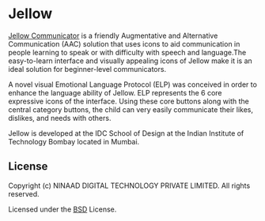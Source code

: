 # Jellow
[Jellow Communicator](http://www.dsource.in/tool/jellow/) is a friendly Augmentative and Alternative Communication (AAC)
solution that uses icons to aid communication in people learning to speak or with
difficulty with speech and language.The easy-to-learn interface and visually appealing icons of Jellow make it is an ideal solution for beginner-level communicators.

A novel visual Emotional Language Protocol (ELP) was conceived in order to enhance the language ability of Jellow. ELP represents the 6 core expressive icons of the interface. Using these core buttons along with the central category buttons, the child can very easily communicate their likes, dislikes, and needs with others.

Jellow is developed at the IDC School of Design at the Indian Institute of Technology Bombay located in Mumbai.





## License

Copyright (c) NINAAD DIGITAL TECHNOLOGY PRIVATE LIMITED. All rights reserved.

Licensed under the [BSD](LICENSE.txt) License.
